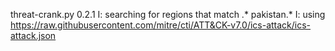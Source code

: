 threat-crank.py 0.2.1
I: searching for regions that match .* pakistan.*
I: using https://raw.githubusercontent.com/mitre/cti/ATT&CK-v7.0/ics-attack/ics-attack.json

